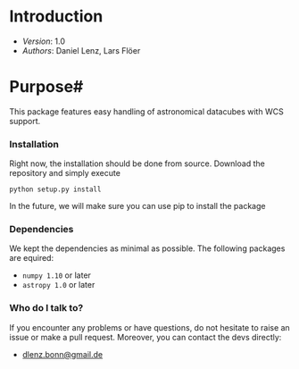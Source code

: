 # Introduction #

- *Version*: 1.0
- *Authors*: Daniel Lenz, Lars Flöer

# Purpose#

This package features easy handling of astronomical datacubes with WCS support.

### Installation ###

Right now, the installation should be done from source. Download the repository
and simply execute

```
python setup.py install
```

In the future, we will make sure you can use pip to install the package

### Dependencies ###

We kept the dependencies as minimal as possible. The following packages are 
equired:

* `numpy 1.10` or later
* `astropy 1.0` or later

### Who do I talk to? ###

If you encounter any problems or have questions, do not hesitate to raise an
issue or make a pull request. Moreover, you can contact the devs directly:

* <dlenz.bonn@gmail.de>
